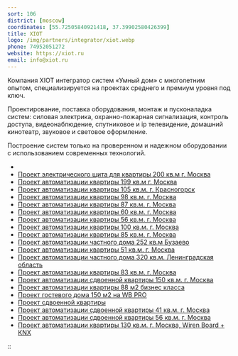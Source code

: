 ```yaml
---
sort: 106
district: [moscow]
coordinates: [55.72505840921418, 37.39902580426399]
title: XIOT
logo: /img/partners/integrator/xiot.webp
phone: 74952051272
website: https://xiot.ru
email: info@xiot.ru
---
```


Компания XIOT интегратор систем «Умный дом» с многолетним опытом, специализируется на проектах среднего и премиум уровня под ключ.

Проектирование, поставка оборудования, монтаж и пусконаладка систем: силовая электрика, охранно-пожарная сигнализация, контроль доступа, видеонаблюдение, спутниковое и ip телевидение, домашний кинотеатр, звуковое и световое оформление.

Построение систем только на проверенном и надежном оборудовании с использованием современных технологий.

* 
* [Проект электрического щита для квартиры 200 кв.м г. Москва](https://wirenboard.com/statics/content/files/5fb53c8992702.pdf)
* [Проект автоматизации квартиры 199 кв.м г. Москва](https://wirenboard.com/statics/content/files/5fb53bbbe8d08.pdf)
* [Проект автоматизации квартиры 105 кв.м. г. Красногорск](https://wirenboard.com/statics/content/files/5f92809c4fd27.pdf)
* [Проект автоматизации квартиры 98 кв.м. г. Москва](https://wirenboard.com/statics/content/files/60752d2698a09.pdf)
* [Проект автоматизации квартиры 87 кв.м. г. Москва](https://wirenboard.com/statics/content/files/5f7b0327c4c2e.pdf)
* [Проект автоматизации квартиры 60 кв.м. г. Москва](https://wirenboard.com/statics/content/files/5f85b0427d359.pdf)
* [Проект автоматизации квартиры 56 кв.м. г. Москва](https://wirenboard.com/statics/content/files/6065db27f198b.pdf)
* [Проект автоматизации квартиры 100 кв.м. г. Москва](https://wirenboard.com/statics/content/files/60c3567a0fd43.pdf)
* [Проект автоматизации квартиры 85 кв.м. г. Москва](https://wirenboard.com/statics/content/files/60f198d75b223.pdf)
* [Проект автоматизации частного дома 252 кв.м Бузаево](https://wirenboard.com/statics/content/files/61792f0d06090.pdf)
* [Проект автоматизации квартиры 51 кв.м. г. Москва](https://wirenboard.com/statics/content/files/61d56c8d90a91.pdf)
* [Проект автоматизации частного дома 320 кв.м. Ленинградская область](https://wirenboard.com/statics/content/files/620229238cda8.pdf)
* [Проект автоматизации квартиры 83 кв.м. г. Москва](https://wirenboard.com/statics/content/files/63160c602fe3a.pdf)
* [Проект автоматизации сдвоенной квартиры 150 кв.м. г. Москва](https://wirenboard.com/statics/content/files/63e3b048f158a.pdf)
* [Проект автоматизации квартиры 88 м2 бизнес класса](https://wirenboard.com/statics/content/files/65ccafc937690.pdf)
* [Проект гостевого дома 150 м2 на WB PRO](https://wirenboard.com/statics/content/files/65ccd21388ac1.pdf)
* [Проект сдвоенной квартиры](https://wirenboard.com/statics/content/files/65ccd2484de8e.pdf)
* [Проект автоматизации сдвоенной квартиры 41 кв.м. г. Москва](https://wirenboard.com/statics/content/files/65faeda93fc69.pdf)
* [Проект автоматизации сдвоенной квартиры 56 кв.м. г. Москва](https://wirenboard.com/statics/content/files/65faedc06bfb5.pdf)
* [Проект автоматизации квартиры 130 кв.м. г. Москва, Wiren Board + KNX](https://wirenboard.com/statics/content/files/66549ba2c5f42.pdf)

::
